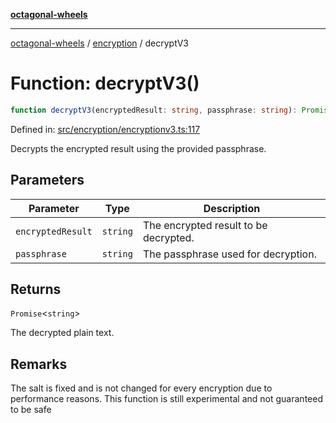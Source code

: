 [**octagonal-wheels**](../../../../README.md)

***

[octagonal-wheels](../../../../globals.md) / [encryption](../README.md) / decryptV3

# Function: decryptV3()

```ts
function decryptV3(encryptedResult: string, passphrase: string): Promise<string>;
```

Defined in: [src/encryption/encryptionv3.ts:117](https://github.com/vrtmrz/octagonal-wheels/blob/main/src/encryption/encryptionv3.ts#L117)

Decrypts the encrypted result using the provided passphrase.

## Parameters

| Parameter | Type | Description |
| ------ | ------ | ------ |
| `encryptedResult` | `string` | The encrypted result to be decrypted. |
| `passphrase` | `string` | The passphrase used for decryption. |

## Returns

`Promise`\<`string`\>

The decrypted plain text.

## Remarks

The salt is fixed and is not changed for every encryption due to performance reasons.
This function is still experimental and not guaranteed to be safe
